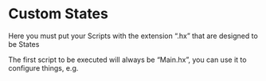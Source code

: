 # Custom States

Here you must put your Scripts with the extension “.hx” that are designed to be States

The first script to be executed will always be “Main.hx”, you can use it to configure things, e.g.